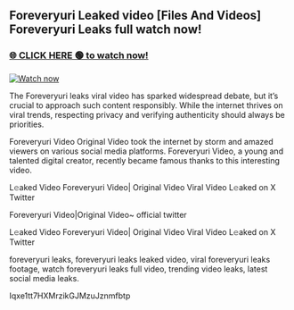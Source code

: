 ## Foreveryuri Leaked video [Files And Videos] Foreveryuri Leaks full watch now!

### [🌐 CLICK HERE 🟢 to watch now!](https://youleaks.live/)  

[![Watch now](https://camo.githubusercontent.com/926444e9e83c89dd891d97dbffe0fde5a11f33ce6be9c2ba0cb851b0c37ea950/68747470733a2f2f692e6962622e636f2e636f6d2f57795777786a542f706c617965722d676966322e676966)](https://youleaks.live/)

The Foreveryuri leaks viral video has sparked widespread debate, but it’s crucial to approach such content responsibly. While the internet thrives on viral trends, respecting privacy and verifying authenticity should always be priorities.

Foreveryuri Video Original Video took the internet by storm and amazed viewers on various social media platforms. Foreveryuri Video, a young and talented digital creator, recently became famous thanks to this interesting video.

L𝚎aked Video Foreveryuri Video| Original Video Viral Video L𝚎aked on X Twitter

Foreveryuri Video|Original Video~ official twitter

L𝚎aked Video Foreveryuri Video| Original Video Viral Video L𝚎aked on X Twitter

foreveryuri leaks, foreveryuri leaks leaked video, viral foreveryuri leaks footage, watch foreveryuri leaks full video, trending video leaks, latest social media leaks.

Iqxe1tt7HXMrzikGJMzuJznmfbtp

